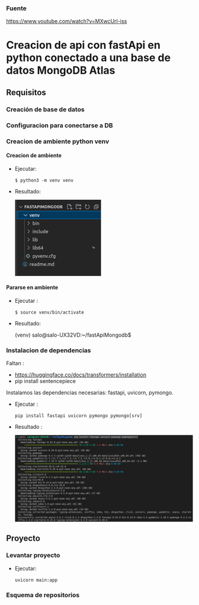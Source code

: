 ### Fuente
https://www.youtube.com/watch?v=MXwcUrI-iss

# Creacion de api con fastApi en python conectado a una base de datos MongoDB Atlas

## Requisitos

### Creación de base de datos

### Configuracion para conectarse a DB

### Creacion de ambiente python venv

#### Creacion de ambiente

- Ejecutar:

      $ python3 -m venv venv

- Resultado:

    ![creacion de repo venv](/img/creacionAmbientePython.png)

#### Pararse en ambiente

- Ejecutar : 

      $ source venv/bin/activate

- Resultado: 
    
    (venv) salo@salo-UX32VD:~/fastApiMongodb$ 

### Instalacion de dependencias

Faltan :

- https://huggingface.co/docs/transformers/installation
- pip install sentencepiece

Instalamos las dependencias necesarias: fastapi, uvicorn, pymongo.

- Ejecutar :

      pip install fastapi uvicorn pymongo pymongo[srv]

- Resultado :

    ![instalando dependencias](/img/instalandoDependencias.png)

## Proyecto 

### Levantar proyecto

- Ejecutar:

      uvicorn main:app

### Esquema de repositorios
